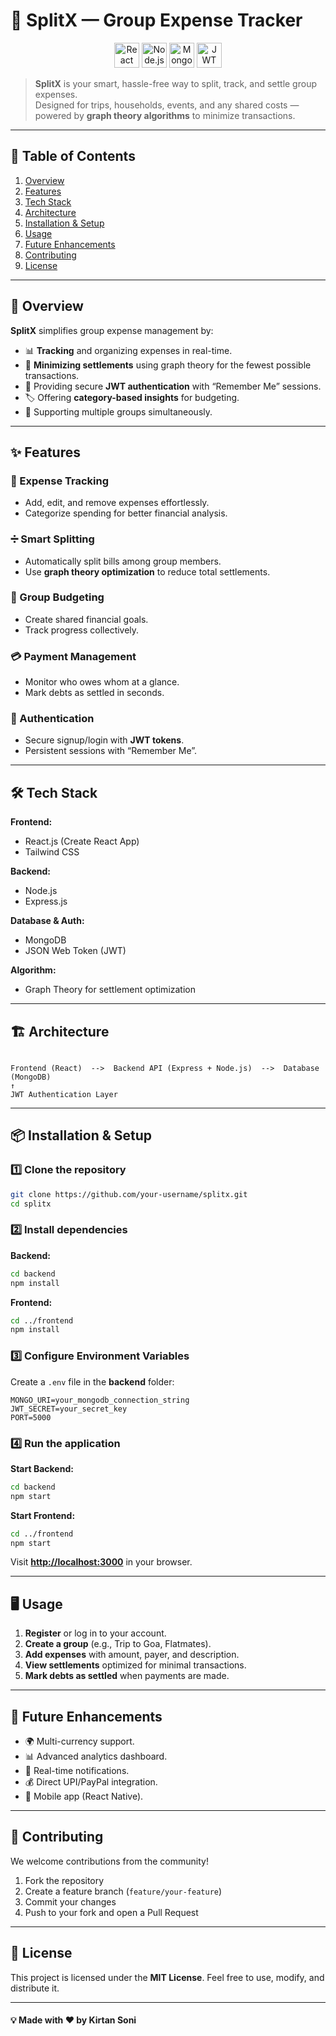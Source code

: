 <!-- <h3><b>Tech Stack:</b> MongoDB • Express • ReactJS • NodeJS • JWT • Graph Theory</h3>


<h1>Overview</h1>

• Helps to keep track and manage group expenses and monitor debts among group members.<br>
• Simplifies settle ups by minimizing the number of internal transactions using a graph-based algorithm.<br>
• Used Json Web Token to implement “remember me” functionality.

<h1>Key Features</h1>
<h2>1) Expense Tracking</h2>

SplitX simplifies financial tracking by allowing users to categorize expenses across different activities and groups. This feature provides clear visibility into spending patterns, aiding users in budgeting and financial planning.

<h2>2) Splitting and Sharing</h2>

Users can effortlessly divide bills and expenses among friends or teammates. SplitX automates the process, ensuring fairness and reducing disputes over who owes what, enhancing group financial transparency and efficiency.

<h2>3) Group Budgeting</h2>

SplitX facilitates collaborative budget management by enabling groups to set and monitor financial targets together. It supports shared financial planning for households, clubs, or projects, promoting accountability towards common financial goals.

<h2>4) Payment Management</h2>

It streamlines payment processes within groups by providing tools for tracking debts and facilitating easy settlements. This feature reduces the administrative burden of managing group finances, ensuring timely payments and financial clarity.



 -->



























 # 💸 SplitX — Group Expense Tracker

<p align="center">
  <img src="https://img.icons8.com/color/48/000000/react-native.png" alt="React" title="React" height="40"/>
  <img src="https://img.icons8.com/color/48/000000/nodejs.png" alt="Node.js" title="Node.js" height="40"/>
  <img src="https://img.icons8.com/color/48/000000/mongodb.png" alt="MongoDB" title="MongoDB" height="40"/>
  <img src="https://img.icons8.com/?size=100&id=rHpveptSuwDz&format=png&color=000000" alt="JWT" title="JWT" height="40"/>
</p>

> **SplitX** is your smart, hassle-free way to split, track, and settle group expenses.  
> Designed for trips, households, events, and any shared costs — powered by **graph theory algorithms** to minimize transactions.

---

## 📑 Table of Contents
1. [Overview](#-overview)
2. [Features](#-features)
3. [Tech Stack](#-tech-stack)
4. [Architecture](#-architecture)
5. [Installation & Setup](#-installation--setup)
6. [Usage](#-usage)
7. [Future Enhancements](#-future-enhancements)
8. [Contributing](#-contributing)
9. [License](#-license)

---

## 📖 Overview
**SplitX** simplifies group expense management by:
- 📊 **Tracking** and organizing expenses in real-time.
- 🔄 **Minimizing settlements** using graph theory for the fewest possible transactions.
- 🔐 Providing secure **JWT authentication** with “Remember Me” sessions.
- 🏷️ Offering **category-based insights** for budgeting.
- 👥 Supporting multiple groups simultaneously.

---

## ✨ Features

### 🧾 Expense Tracking
- Add, edit, and remove expenses effortlessly.
- Categorize spending for better financial analysis.

### ➗ Smart Splitting
- Automatically split bills among group members.
- Use **graph theory optimization** to reduce total settlements.

### 📅 Group Budgeting
- Create shared financial goals.
- Track progress collectively.

### 💳 Payment Management
- Monitor who owes whom at a glance.
- Mark debts as settled in seconds.

### 🔐 Authentication
- Secure signup/login with **JWT tokens**.
- Persistent sessions with “Remember Me”.

---

## 🛠 Tech Stack

**Frontend:**  
- React.js (Create React App)  
- Tailwind CSS  

**Backend:**  
- Node.js  
- Express.js  

**Database & Auth:**  
- MongoDB  
- JSON Web Token (JWT)  

**Algorithm:**  
- Graph Theory for settlement optimization  

---

## 🏗 Architecture

```

Frontend (React)  -->  Backend API (Express + Node.js)  -->  Database (MongoDB)
↑
JWT Authentication Layer

````

---

## 📦 Installation & Setup

### 1️⃣ Clone the repository
```bash
git clone https://github.com/your-username/splitx.git
cd splitx
````

### 2️⃣ Install dependencies

**Backend:**

```bash
cd backend
npm install
```

**Frontend:**

```bash
cd ../frontend
npm install
```

### 3️⃣ Configure Environment Variables

Create a `.env` file in the **backend** folder:

```env
MONGO_URI=your_mongodb_connection_string
JWT_SECRET=your_secret_key
PORT=5000
```

### 4️⃣ Run the application

**Start Backend:**

```bash
cd backend
npm start
```

**Start Frontend:**

```bash
cd ../frontend
npm start
```

Visit **[http://localhost:3000](http://localhost:3000)** in your browser.

---

## 🖥 Usage

1. **Register** or log in to your account.
2. **Create a group** (e.g., Trip to Goa, Flatmates).
3. **Add expenses** with amount, payer, and description.
4. **View settlements** optimized for minimal transactions.
5. **Mark debts as settled** when payments are made.

---

## 🔮 Future Enhancements

* 🌍 Multi-currency support.
* 📊 Advanced analytics dashboard.
* 🔔 Real-time notifications.
* 💰 Direct UPI/PayPal integration.
* 📱 Mobile app (React Native).

---

## 🤝 Contributing

We welcome contributions from the community!

1. Fork the repository
2. Create a feature branch (`feature/your-feature`)
3. Commit your changes
4. Push to your fork and open a Pull Request

---

## 📜 License

This project is licensed under the **MIT License**.
Feel free to use, modify, and distribute it.

---
####
**💡 Made with ❤️ by Kirtan Soni**


